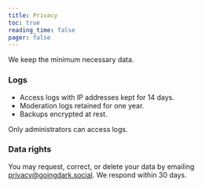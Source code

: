 ```yaml
---
title: Privacy
toc: true
reading_time: false
pager: false
---
```


We keep the minimum necessary data.

### Logs

- Access logs with IP addresses kept for 14 days.
- Moderation logs retained for one year.
- Backups encrypted at rest.

Only administrators can access logs.

### Data rights

You may request, correct, or delete your data by emailing privacy@goingdark.social. We respond within 30 days.

